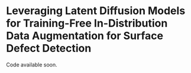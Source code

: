 # Leveraging Latent Diffusion Models for Training-Free In-Distribution Data Augmentation for Surface Defect Detection #

Code available soon.
